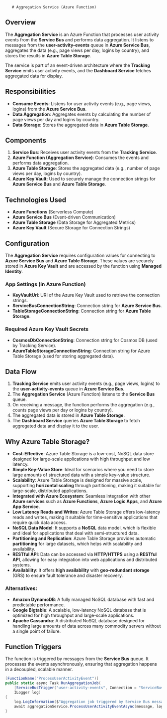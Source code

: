 ﻿	   # Aggregation Service (Azure Function)

## Overview

The **Aggregation Service** is an Azure Function that processes user activity events from the **Service Bus** and performs data aggregation. It listens to messages from the **user-activity-events** queue in **Azure Service Bus**, aggregates the data (e.g., page views per day, logins by country), and stores the results in **Azure Table Storage**. 

The service is part of an event-driven architecture where the **Tracking Service** emits user activity events, and the **Dashboard Service** fetches aggregated data for display.

## Responsibilities

- **Consume Events**: Listens for user activity events (e.g., page views, logins) from the **Azure Service Bus**.
- **Data Aggregation**: Aggregates events by calculating the number of page views per day and logins by country.
- **Data Storage**: Stores the aggregated data in **Azure Table Storage**.

## Components

1. **Service Bus**: Receives user activity events from the **Tracking Service**.
2. **Azure Function (Aggregation Service)**: Consumes the events and performs data aggregation.
3. **Azure Table Storage**: Stores the aggregated data (e.g., number of page views per day, logins by country).
4. **Azure Key Vault**: Used to securely manage the connection strings for **Azure Service Bus** and **Azure Table Storage**.

## Technologies Used

- **Azure Functions** (Serverless Compute)
- **Azure Service Bus** (Event-driven Communication)
- **Azure Table Storage** (Data Storage for Aggregated Metrics)
- **Azure Key Vault** (Secure Storage for Connection Strings)

## Configuration

The **Aggregation Service** requires configuration values for connecting to **Azure Service Bus** and **Azure Table Storage**. These values are securely stored in **Azure Key Vault** and are accessed by the function using **Managed Identity**.

### App Settings (in Azure Function)

- **KeyVaultUri**: URI of the Azure Key Vault used to retrieve the connection strings.
- **ServiceBusConnectionString**: Connection string for **Azure Service Bus**.
- **TableStorageConnectionString**: Connection string for **Azure Table Storage**.

### Required Azure Key Vault Secrets

- **CosmosDbConnectionString**: Connection string for Cosmos DB (used by Tracking Service).
- **AzureTableStorageConnectionString**: Connection string for Azure Table Storage (used for storing aggregated data).

## Data Flow

1. **Tracking Service** emits user activity events (e.g., page views, logins) to the **user-activity-events** queue in **Azure Service Bus**.
2. The **Aggregation Service** (Azure Function) listens to the **Service Bus** queue.
3. On receiving a message, the function performs the aggregation (e.g., counts page views per day or logins by country).
4. The aggregated data is stored in **Azure Table Storage**.
5. The **Dashboard Service** queries **Azure Table Storage** to fetch aggregated data and display it to the user.

## Why Azure Table Storage?
- **Cost-Effective**: Azure Table Storage is a low-cost, NoSQL data store designed for large-scale applications with high throughput and low latency.
- **Simple Key-Value Store**: Ideal for scenarios where you need to store large amounts of structured data with a simple key-value structure.
- **Scalability**: Azure Table Storage is designed for massive scale, supporting **horizontal scaling** through partitioning, making it suitable for large-scale, distributed applications.
- **Integrated with Azure Ecosystem**: Seamless integration with other **Azure services** such as **Azure Functions**, **Azure Logic Apps**, and **Azure App Service**.
- **Low Latency Reads and Writes**: Azure Table Storage offers low-latency reads and writes, making it suitable for time-sensitive applications that require quick data access.
- **NoSQL Data Model**: It supports a **NoSQL** data model, which is flexible and ideal for applications that deal with semi-structured data.
- **Partitioning and Replication**: Azure Table Storage provides automatic **partitioning** for large datasets, which helps with scalability and availability.
- **RESTful API**: Data can be accessed via **HTTP/HTTPS** using a **RESTful API**, allowing for easy integration into web applications and distributed systems.
- **Availability**: It offers **high availability** with **geo-redundant storage** (GRS) to ensure fault tolerance and disaster recovery.

### Alternatives:
- **Amazon DynamoDB**: A fully managed NoSQL database with fast and predictable performance.
- **Google Bigtable**: A scalable, low-latency NoSQL database that is optimized for high throughput and large-scale applications.
- **Apache Cassandra**: A distributed NoSQL database designed for handling large amounts of data across many commodity servers without a single point of failure.

## Function Triggers

The function is triggered by messages from the **Service Bus** queue. It processes the events asynchronously, ensuring that aggregation happens in a decoupled, scalable manner.

```csharp
[FunctionName("ProcessUserActivityEvent")]
public static async Task RunAggregationJob(
    [ServiceBusTrigger("user-activity-events", Connection = "ServiceBusConnectionString")] ServiceBusReceivedMessage message,
    ILogger log)
{
    log.LogInformation($"Aggregation job triggered by Service Bus message at: {DateTime.UtcNow}");
    await aggregationService.ProcessUserActivityEventAsync(message, log);
}

